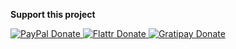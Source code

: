 **Support this project**
<!-- BADGES/ -->
<span class="badge-paypal">
<a href="https://www.paypal.com/cgi-bin/webscr?cmd=_s-xclick&amp;hosted_button_id=MA847TR65D4N2" title="Donate to this project using PayPal">
<img src="https://img.shields.io/badge/paypal-donate-yellow.svg" alt="PayPal Donate"/>
</a></span>
<span class="badge-flattr">
<a href="https://flattr.com/submit/auto?fid=o6ok7n&url=https%3A%2F%2Fgithub.com%2Floxal" title="Donate to this project using Flattr">
<img src="https://img.shields.io/badge/flattr-donate-yellow.svg" alt="Flattr Donate" />
</a></span>
<span class="badge-gratipay"><a href="https://gratipay.com/~loxal" title="Donate weekly to this project using Gratipay">
<img src="https://img.shields.io/badge/gratipay-donate-yellow.svg" alt="Gratipay Donate" />
</a></span>
<!-- /BADGES -->